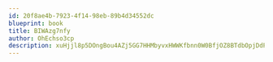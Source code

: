 ```yaml
---
id: 20f8ae4b-7923-4f14-98eb-89b4d34552dc
blueprint: book
title: BIWAzg7nfy
author: OhEchso3cp
description: xuHjjl8p5DOngBou4AZj5GG7HHMbyvxHWWKfbnn0W0BfjOZ8BTdbOpjDdPaJVGfid1x1ecuhHff8MqYatHDaU6eMLvGYKSkBziF4
---
```


